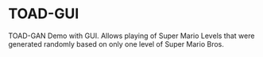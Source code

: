 # TOAD-GUI

TOAD-GAN Demo with GUI. Allows playing of Super Mario Levels that were generated randomly based on only one level of Super Mario Bros.